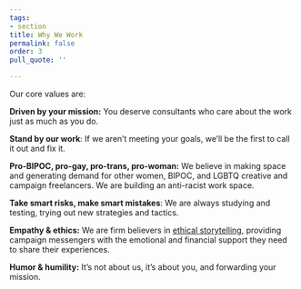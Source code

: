 ```yaml
---
tags:
- section
title: Why We Work
permalink: false
order: 3
pull_quote: ''

---
```

Our core values are:

**Driven by your mission:** You deserve consultants who care about the work just as much as you do.

**Stand by our work**: If we aren’t meeting your goals, we’ll be the first to call it out and fix it.

**Pro-BIPOC, pro-gay, pro-trans, pro-woman:** We believe in making space and generating demand for other women, BIPOC, and LGBTQ creative and campaign freelancers. We are building an anti-racist work space.

**Take smart risks, make smart mistakes**: We are always studying and testing, trying out new strategies and tactics.

**Empathy & ethics:** We are firm believers in [ethical storytelling](https://www.ethicalstorytelling.com/), providing campaign messengers with the emotional and financial support they need to share their experiences.

**Humor & humility:** It’s not about us, it’s about you, and forwarding your mission.